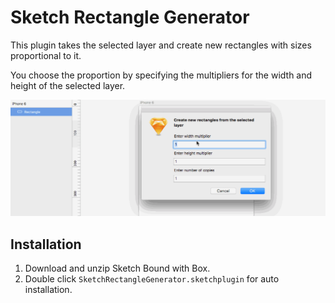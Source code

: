# Sketch Rectangle Generator

This plugin takes the selected layer and create new rectangles with sizes proportional to it.

You choose the proportion by specifying the multipliers for the width and height of the selected layer.

![Sketch Rectangle Generator Demo](/SketchRectangleGenerator.sketchplugin/Contents/Resources/SketchRectangleGenerator.gif?raw=true)

## Installation

1. Download and unzip Sketch Bound with Box.
2. Double click `SketchRectangleGenerator.sketchplugin` for auto installation.